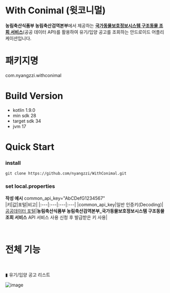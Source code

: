 
# With Conimal (윗코니멀)
**농림축산식품부 농림축산검역본부**에서 제공하는 
**[국가동물보호정보시스템 구조동물 조회 서비스](https://www.data.go.kr/iim/api/selectAPIAcountView.do "공공데이터 포탈로 이동")**(공공 데이터 API)를 활용하여 
유기/입양 공고를 조회하는 안드로이드 어플리케이션입니다. 

# 패키지명
com.nyangzzi.withconimal

# Build Version
+ kotlin 1.9.0
+ min sdk 28 
+ target sdk 34
+ jvm 17

# Quick Start

### install
  ```
  git clone https://github.com/nyangzzi/WithConimal.git
  ```

### set local.properties
**작성 예시** common_api_key="AbCDefG1234567" <br/>
|키|값|포털|비고|
|:---|:---|:---|:---|
|common_api_key|일반 인증키(Decoding)|[공공데이터 포털](https://www.data.go.kr/iim/api/selectAPIAcountView.do)|**농림축산식품부 농림축산검역본부_국가동물보호정보시스템 구조동물 조회 서비스** API 서비스 사용 신청 후 발급받은 키 사용|

<br/>


# 전체 기능

<br/>

▮ 유기/입양 공고 리스트
<div>
<img alt="image" src="https://github.com/user-attachments/assets/b9ec57eb-7e3c-4127-bb19-29c7e9f4801e">
</div>

<br/><br/>

